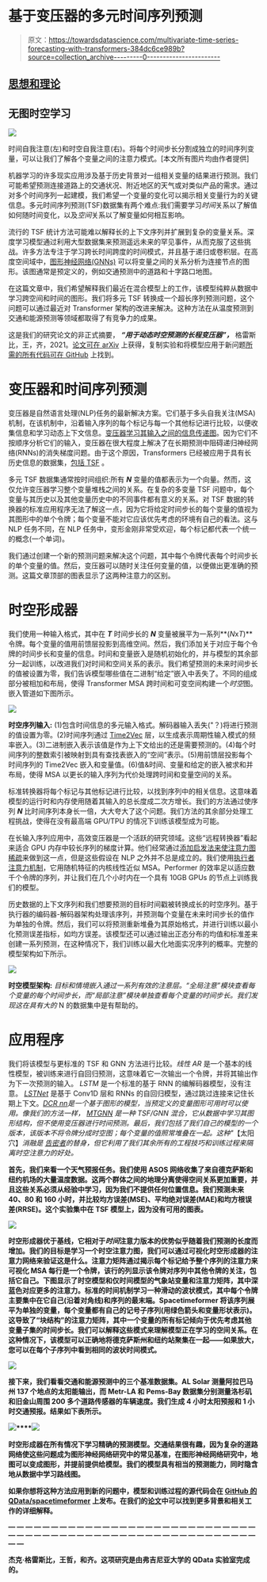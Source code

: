 # 基于变压器的多元时间序列预测

> 原文：<https://towardsdatascience.com/multivariate-time-series-forecasting-with-transformers-384dc6ce989b?source=collection_archive---------0----------------------->

## [思想和理论](https://towardsdatascience.com/tagged/thoughts-and-theory)

## 无图时空学习

![](img/27d09ec8e49f37168babf1dd585cc671.png)

时间自我注意(左)和时空自我注意(右)。将每个时间步长分割成独立的时间序列变量，可以让我们了解各个变量之间的注意力模式。[本文所有图片均由作者提供]

机器学习的许多现实应用涉及基于历史背景对一组相关变量的结果进行预测。我们可能希望预测连接道路上的交通状况、附近地区的天气或对类似产品的需求。通过对多个时间序列一起建模，我们希望一个变量的变化可以揭示相关变量行为的关键信息。多元时间序列预测(TSF)数据集有两个难点:我们需要学习*时间*关系以了解值如何随时间变化，以及*空间*关系以了解变量如何相互影响。

流行的 TSF 统计方法可能难以解释长的上下文序列并扩展到复杂的变量关系。深度学习模型通过利用大型数据集来预测遥远未来的罕见事件，从而克服了这些挑战。许多方法专注于学习跨长时间跨度的时间模式，并且基于递归或卷积层。在高度空间域中，[图形神经网络(GNNs)](https://arxiv.org/abs/1901.00596) 可以将变量之间的关系分析为连接节点的图形。该图通常是预定义的，例如交通预测中的道路和十字路口地图。

在这篇文章中，我们希望解释我们最近在混合模型上的工作，该模型纯粹从数据中学习跨空间和时间的图形。我们将多元 TSF 转换成一个超长序列预测问题，这个问题可以通过最近对 Transformer 架构的改进来解决。这种方法在从温度预测到交通和能源预测等领域都取得了有竞争力的成果。

这是我们的研究论文的非正式摘要， ***“用于动态时空预测的长程变压器”，*** 格雷斯比，王，齐，2021。[论文可在 arXiv](https://arxiv.org/abs/2109.12218) 上获得，复制实验和将模型应用于新问题[所需的所有代码可在 GitHub](https://github.com/QData/spacetimeformer) 上找到。

# 变压器和时间序列预测

变压器是自然语言处理(NLP)任务的最新解决方案。它们基于多头自我关注(MSA)机制，在该机制中，沿着输入序列的每个标记与每一个其他标记进行比较，以便收集信息和学习动态上下文信息。[变压器学习其输入之间的信息传递图](https://thegradient.pub/transformers-are-graph-neural-networks/)。因为它们不按顺序分析它们的输入，变压器在很大程度上解决了在长期预测中阻碍递归神经网络(RNNs)的消失梯度问题。由于这个原因，Transformers 已经被应用于具有长历史信息的数据集，[包括 TSF](https://arxiv.org/abs/2012.07436) 。

多元 TSF 数据集通常按时间组织:所有 ***N*** 变量的值都表示为一个向量。然而，这仅允许变压器学习整个变量堆栈之间的关系。在复杂的多变量 TSF 问题中，每个变量与其历史以及其他变量历史中的不同事件都有意义的关系。对 TSF 数据的转换器的标准应用程序无法了解这一点，因为它将给定时间步长的每个变量的值视为其图形中的单个令牌；每个变量不能对它应该优先考虑的环境有自己的看法。这与 NLP 任务不同，在 NLP 任务中，变形金刚非常受欢迎，每个标记都代表一个统一的概念(一个单词)。

我们通过创建一个新的预测问题来解决这个问题，其中每个令牌代表每个时间步长的单个变量的值。然后，变压器可以随时关注任何变量的值，以便做出更准确的预测。这篇文章顶部的图表显示了这两种注意力的区别。

# 时空形成器

我们使用一种输入格式，其中在 ***T*** 时间步长的 ***N*** 变量被展平为一系列**(*N*x*T*)**令牌。每个变量的值用前馈层投影到高维空间。然后，我们添加关于对应于每个令牌的时间步长和变量的信息。时间和变量嵌入是随机初始化的，并与模型的其余部分一起训练，以改进我们对时间和空间关系的表示。我们希望预测的未来时间步长的值被设置为零，我们告诉模型哪些值在二进制“给定”嵌入中丢失了。不同的组成部分被相加和布局，使得 Transformer MSA 跨时间和可变空间构建一个*时空*图。嵌入管道如下图所示。

![](img/03f9e16faaa3153106a18bced657aa84.png)

**时空序列输入:** (1)包含时间信息的多元输入格式。解码器输入丢失("？)将进行预测的值设置为零。(2)时间序列通过 [Time2Vec](https://arxiv.org/abs/1907.05321) 层，以生成表示周期性输入模式的频率嵌入。(3)二进制嵌入表示该值是作为上下文给出的还是需要预测的。(4)每个时间序列的整数索引被映射到具有查找表嵌入的“空间”表示。(5)用前馈层投影每个时间序列的 Time2Vec 嵌入和变量值。(6)值&时间、变量和给定的嵌入被求和并布局，使得 MSA 以更长的输入序列为代价处理跨时间和变量空间的关系。

标准转换器将每个标记与其他标记进行比较，以找到序列中的相关信息。这意味着模型的运行时和内存使用随着其输入的总长度成二次方增长。我们的方法通过使序列 ***N*** 比时间序列本身长一倍，大大夸大了这个问题。我们方法的其余部分处理工程挑战，使得在没有最高端 GPU/TPU 的情况下训练该模型成为可能。

在长输入序列应用中，高效变压器是一个活跃的研究领域。这些“远程转换器”看起来适合 GPU 内存中较长序列的梯度计算。他们经常通过[添加启发法来使注意力图稀疏](https://ai.googleblog.com/2021/03/constructing-transformers-for-longer.html)来做到这一点，但是这些假设在 NLP 之外并不总是成立的。我们使用[执行者注意力机制](https://ai.googleblog.com/2020/10/rethinking-attention-with-performers.html)，它用随机特征的内核线性近似 MSA。Performer 的效率足以适应数千个令牌的序列，并让我们在几个小时内在一个具有 10GB GPUs 的节点上训练我们的模型。

历史数据的上下文序列和我们想要预测的目标时间戳被转换成长的时空序列。基于执行器的编码器-解码器架构处理该序列，并预测每个变量在未来时间步长的值作为单独的令牌。然后，我们可以将预测重新堆叠为其原始格式，并进行训练以最小化预测误差指标，如均方误差。该模型还可以通过输出正态分布的均值和标准差来创建一系列预测，在这种情况下，我们训练以最大化地面实况序列的概率。完整的模型架构如下所示。

![](img/df0622f67313e227a5b5be9841b46e23.png)

**时空模型架构:** *目标和情境嵌入通过一系列有效的注意层。“全局注意”模块查看每个变量的每个时间步长，而“局部注意”模块单独查看每个变量的时间步长。我们发现这在具有大的* N 的数据集中是有帮助的。

# 应用程序

我们将该模型与更标准的 TSF 和 GNN 方法进行比较。*线性* *AR* 是一个基本的线性模型，被训练来进行自回归预测，这意味着它一次输出一个令牌，并将其输出作为下一次预测的输入。 *LSTM* 是一个标准的基于 RNN 的编解码器模型，没有注意。 [*LSTNet*](https://arxiv.org/abs/1703.07015) 是基于 Conv1D 层和 RNNs 的自回归模型，通过跳过连接来记住长期上下文。[*DCR nn*](https://arxiv.org/abs/1707.01926)*是一个基于图形的模型，当预定义的变量图形可用时可以使用。像我们的方法一样， [*MTGNN*](https://arxiv.org/abs/2005.11650) 是一种 TSF/GNN 混合，它从数据中学习其图形结构，但不使用变压器进行时间预测。最后，我们包括了我们自己的模型的一个版本，该版本不将令牌分成时空图；每个变量的值照常堆叠在一起。这种"*【太阳穴】*消融是 [*告密者*](https://arxiv.org/abs/2012.07436)*的替身，但它利用了我们其余所有的工程技巧和训练过程来隔离时空注意力的好处。**

**首先，我们来看一个天气预报任务。我们使用 ASOS 网络收集了来自德克萨斯和纽约机场的大量温度数据。这两个群体之间的地理分离使得空间关系更加重要，并且这些关系必须从经验中学习，因为我们不提供任何位置信息。我们预测未来 40、80 和 160 小时，并比较均方误差(MSE)、平均绝对误差(MAE)和均方根误差(RRSE)。这个实验集中在 TSF 模型上，因为没有可用的图表。**

**![](img/c0ca785e729b0bdd282bd9b49095e9fa.png)**

**时空形成器优于基线，它相对于*时间*注意力版本的优势似乎随着我们预测的长度而增加。我们的目标是学习一个时空注意力图，我们可以通过可视化时空形成器的注意力网络来验证这是什么。注意力矩阵通过揭示每个标记给予整个序列的注意力来可视化 MSA 每行是一个令牌，该行的列显示该令牌对序列中其他令牌的关注，包括它自己。下图显示了时空模型和仅时间模型的气象站变量和注意力矩阵，其中深蓝色对应更多的注意力。标准的时间机制学习一种滑动的波状模式，其中每个令牌主要集中在它自己(沿着对角线)和序列的最末端。Spacetimeformer 将该序列展平为单独的变量，每个变量都有自己的记号子序列(用绿色箭头和变量形状表示)。这导致了“块结构”的注意力矩阵，其中一个变量的所有标记倾向于优先考虑其他变量子集的时间步长。我们可以解释这些模式来理解模型正在学习的空间关系。在这种情况下，该模型可以正确地将德克萨斯州和纽约站聚集在一起——如果放大，您可以在每个子序列中看到相同的波状时间模式。**

**![](img/8a62a566fc665656608ed2a70421ad27.png)**

**接下来，我们看看交通和能源预测中的三个基准数据集。AL Solar 测量阿拉巴马州 137 个地点的太阳能输出，而 Metr-LA 和 Pems-Bay 数据集分别测量洛杉矶和旧金山周围 200 多个道路传感器的车辆速度。我们生成 4 小时太阳预报和 1 小时交通预报。结果如下表所示。**

**![](img/7eaadf57f28d930f27b3faf7fd8b58ed.png)****![](img/89003d3f8eb45a6a155071f0d34a3405.png)**

**时空形成器在所有情况下学习精确的预测模型。交通结果很有趣，因为复杂的道路网络使这些问题成为图形神经网络研究中的常见基准，在图形神经网络研究中，地图可以变成图形，并提前提供给模型。我们的模型具有相当的预测能力，同时隐含地从数据中学习路线图。**

**如果你想将这种方法应用到新的问题中，模型和训练过程的源代码会在 [GitHub 的 QData/spacetimeformer](https://github.com/QData/spacetimeformer) 上发布。在我们的[论文](https://arxiv.org/abs/2109.12218)中可以找到更多背景和相关工作的详细解释。**

**— — — — — — — — — — — — — — — — — — — — — — — — — — — — — — — — — — — — — — — — — — — — — — — — — — — — — — — — — — — —**

**杰克·格雷斯比，王哲，和齐。这项研究是由弗吉尼亚大学的 QData 实验室完成的。**
